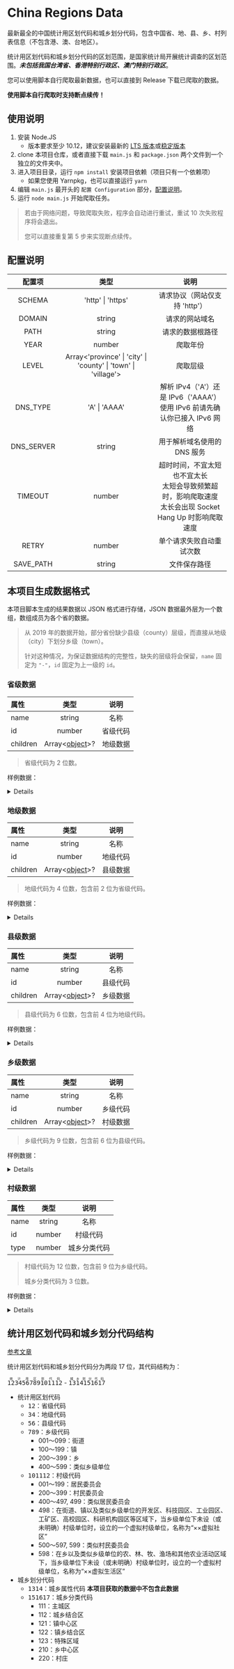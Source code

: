 # China Regions Data

最新最全的中国统计用区划代码和城乡划分代码，包含中国省、地、县、乡、村列表信息（不包含港、澳、台地区）。

统计用区划代码和城乡划分代码的区划范围，是国家统计局开展统计调查的区划范围。***未包括我国台湾省、香港特别行政区、澳门特别行政区***。

您可以使用脚本自行爬取最新数据，也可以直接到 Release 下载已爬取的数据。

**使用脚本自行爬取时支持断点续传！**

## 使用说明

1. 安装 Node.JS
   * 版本要求至少 10.12，建议安装最新的 [LTS 版本](https://nodejs.org/en/download/)或[稳定版本](https://nodejs.org/en/download/current/)
2. clone 本项目仓库，或者直接下载 `main.js` 和 `package.json` 两个文件到一个独立的文件夹中。
3. 进入项目目录，运行 `npm install` 安装项目依赖（项目只有一个依赖项）
   * 如果您使用 Yarnpkg，也可以直接运行 `yarn`
4. 编辑 `main.js` 最开头的 `配置 Configuration` 部分，[配置说明](#配置说明)。
5. 运行 `node main.js` 开始爬取任务。

> 若由于网络问题，导致爬取失败，程序会自动进行重试，重试 10 次失败程序将会退出。
>
> 您可以直接重复第 5 步来实现断点续传。

## 配置说明

|配置项|类型|说明|
|:---:|:---:|:---:|
|SCHEMA|'http' \| 'https'|请求协议（网站仅支持 'http'）|
|DOMAIN|string|请求的网站域名|
|PATH|string|请求的数据根路径|
|YEAR|number|爬取年份|
|LEVEL|Array&lt;'province' \| 'city' \| 'county' \| 'town' \| 'village'&gt;|爬取层级|
|DNS_TYPE|'A' \| 'AAAA'|解析 IPv4（'A'）还是 IPv6（'AAAA'）<br>使用 IPv6 前请先确认你已接入 IPv6 网络|
|DNS_SERVER|string|用于解析域名使用的 DNS 服务|
|TIMEOUT|number|超时时间，不宜太短也不宜太长<br>太短会导致频繁超时，影响爬取速度<br>太长会出现 Socket Hang Up 时影响爬取速度|
|RETRY|number|单个请求失败自动重试次数|
|SAVE_PATH|string|文件保存路径|

## 本项目生成数据格式

本项目脚本生成的结果数据以 JSON 格式进行存储，JSON 数据最外层为一个数组，数组成员为各个省的数据。

> 从 2019 年的数据开始，部分省份缺少县级（county）层级，而直接从地级（city）下划分乡级（town）。
>
> 针对这种情况，为保证数据结构的完整性，缺失的层级将会保留，`name` 固定为 `"-"`，`id` 固定为上一级的 `id`。

### 省级数据

| 属性 |  类型  |   说明   |
|:-----|:------:|:--------:|
| name | string |   名称   |
|  id  | number | 省级代码 |
| children | Array&lt;[object](#地级数据)&gt;? | 地级数据 |

> 省级代码为 2 位数。

样例数据：
<details><pre><code>
[
  {
    "name": "北京市",
    "id": 11
  },
  ......
]
</code></pre></details>

### 地级数据

| 属性 |  类型  |   说明   |
|:-----|:------:|:--------:|
| name | string |   名称   |
|  id  | number | 地级代码 |
| children | Array&lt;[object](#县级数据)&gt;? | 县级数据 |

> 地级代码为 4 位数，包含前 2 位为省级代码。

样例数据：
<details><pre><code>
[
  {
    "name": "北京市",
    "id": 11,
    "children": [
      {
        "name": "市辖区",
        "id": 1101
      },
      ......
    ]
  },
  ......
]
</code></pre></details>

### 县级数据

| 属性 |  类型  |   说明   |
|:-----|:------:|:--------:|
| name | string |   名称   |
|  id  | number | 县级代码 |
| children | Array&lt;[object](#乡级数据)&gt;? | 乡级数据 |

> 县级代码为 6 位数，包含前 4 位为地级代码。

样例数据：
<details><pre><code>
[
  {
    "name": "北京市",
    "id": 11,
    "children": [
      {
        "name": "市辖区",
        "id": 1101,
        "children": [
          {
            "name": "东城区",
            "id": 110101
          },
          ......
        ]
      },
      ......
    ]
  },
  ......
]
</code></pre></details>

### 乡级数据

| 属性 |  类型  |   说明   |
|:-----|:------:|:--------:|
| name | string |   名称   |
|  id  | number | 乡级代码 |
| children | Array&lt;[object](#村级数据)&gt;? | 村级数据 |

> 乡级代码为 9 位数，包含前 6 位为县级代码。

样例数据：
<details><pre><code>
[
  {
    "name": "北京市",
    "id": 11,
    "children": [
      {
        "name": "市辖区",
        "id": 1101,
        "children": [
          {
            "name": "东城区",
            "id": 110101,
            "children": [
              {
                "name": "东华门街道办事处",
                "id": 110101001
              },
              ......
            ]
          },
          ......
        ]
      },
      ......
    ]
  },
  ......
]
</code></pre></details>

### 村级数据

| 属性 |  类型  |   说明   |
|:-----|:------:|:--------:|
| name | string | 名称 |
| id | number | 村级代码 |
| type | number | 城乡分类代码 |

> 村级代码为 12 位数，包含前 9 位为乡级代码。
>
> 城乡分类代码为 3 位数。

样例数据：
<details><pre><code>
[
  {
    "name": "北京市",
    "id": 11,
    "children": [
      {
        "name": "市辖区",
        "id": 1101,
        "children": [
          {
            "name": "东城区",
            "id": 110101,
            "children": [
              {
                "name": "东华门街道办事处",
                "id": 110101001,
                "children": [
                  {
                    "name": "多福巷社区居委会",
                    "id": 110101001001,
                    "type": 111
                  },
                  ......
                ]
              },
              ......
            ]
          },
          ......
        ]
      },
      ......
    ]
  },
  ......
]
</code></pre></details>

## 统计用区划代码和城乡划分代码结构

[参考文章](http://www.stats.gov.cn/tjsj/tjbz/200911/t20091125_8667.html)

统计用区划代码和城乡划分代码分为两段 17 位，其代码结构为：

<ruby><kbd>1</kbd><kbd>2</kbd><kbd>3</kbd><kbd>4</kbd><kbd>5</kbd><kbd>6</kbd><kbd>7</kbd><kbd>8</kbd><kbd>9</kbd><kbd>10</kbd><kbd>11</kbd><kbd>12</kbd><rt>统计用区划代码</rt></ruby> - <ruby><kbd>13</kbd><kbd>14</kbd><kbd>15</kbd><kbd>16</kbd><kbd>17</kbd><rt>城乡划分代码</rt></ruby>

- 统计用区划代码
  - <kbd>1</kbd><kbd>2</kbd>：省级代码
  - <kbd>3</kbd><kbd>4</kbd>：地级代码
  - <kbd>5</kbd><kbd>6</kbd>：县级代码
  - <kbd>7</kbd><kbd>8</kbd><kbd>9</kbd>：乡级代码
    - 001～099：街道
    - 100～199：镇
    - 200～399：乡
    - 400～599：类似乡级单位
  - <kbd>10</kbd><kbd>11</kbd><kbd>12</kbd>：村级代码
    - 001～199：居民委员会
    - 200～399：村民委员会
    - 400～497, 499：类似居民委员会
    - 498：在街道、镇以及类似乡级单位的开发区、科技园区、工业园区、工矿区、高校园区、科研机构园区等区域下，当乡级单位下未设（或未明确）村级单位时，设立的一个虚拟村级单位，名称为“××虚拟社区”
    - 500～597, 599：类似村民委员会
    - 598：在乡以及类似乡级单位的农、林、牧、渔场和其他农业活动区域下，当乡级单位下未设（或未明确）村级单位时，设立的一个虚拟村级单位，名称为“××虚拟生活区”
- 城乡划分代码
  - <kbd>13</kbd><kbd>14</kbd>：城乡属性代码 **本项目获取的数据中不包含此数据**
  - <kbd>15</kbd><kbd>16</kbd><kbd>17</kbd>：城乡分类代码
    - 111：主城区
    - 112：城乡结合区
    - 121：镇中心区
    - 122：镇乡结合区
    - 123：特殊区域
    - 210：乡中心区
    - 220：村庄
